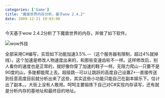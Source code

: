 ```yaml
---
categories: ['Game']
title: "魔兽世界内存分析，基于wow 2.4.2"
date: 2009-12-21 19:03:00
---
```


今天基于wow 2.4.2分析了下魔兽世界的内存，并做了如下软件。

![wow外挂](http://farm9.staticflickr.com/8227/8509559819_61b2546573.jpg)

全部采用C#编写，实现如下功能加速3.5%.--（这个服务器有限制，超过4%就掉线）。这个加速是修改人物速度出来的，和那些变速齿轮不一样。这样修改后，别人看你的速度也是正常的，就好像你穿了加速的鞋子一样。无阻力爬山--只要不是90度的山，多陡都能爬上去。超级跳--可以让跳跃的高度自己设置Z+--直接传送到任意高度目前就分析出来了这些，其实这些小功能只能自己在副本娱乐下。估计出了副本。。大街上没有人敢用。呵呵主要锻炼下自己对C#实现内存读写，还有就是分析内存的基地址和最终目的地址。

